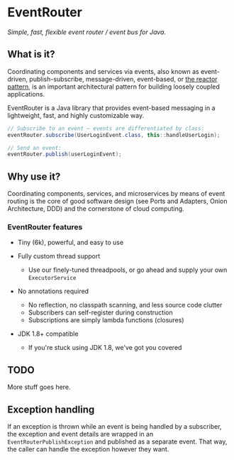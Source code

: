 # EventRouter

_Simple, fast, flexible event router / event bus for Java._

## What is it?
Coordinating components and services via events, also known as
event-driven, publish-subscribe, message-driven, event-based,
or [the reactor pattern](https://en.wikipedia.org/wiki/Reactor_pattern),
is an important architectural pattern for building loosely coupled
applications.

EventRouter is a Java library that provides event-based messaging
in a lightweight, fast, and highly customizable way.

```java
// Subscribe to an event — events are differentiated by class:
eventRouter.subscribe(UserLoginEvent.class, this::handleUserLogin);

// Send an event:
eventRouter.publish(userLoginEvent);
```

## Why use it?
Coordinating components, services, and microservices by means of event routing
is the core of good software design (see Ports and Adapters, Onion Architecture, DDD)
and the cornerstone of cloud computing.

### EventRouter features

* Tiny (6k), powerful, and easy to use

* Fully custom thread support
  * Use our finely-tuned threadpools, or go ahead and supply your own `ExecutorService`

* No annotations required
  * No reflection, no classpath scanning, and less source code clutter
  * Subscribers can self-register during construction
  * Subscriptions are simply lambda functions (closures)

* JDK 1.8+ compatible
  * If you're stuck using JDK 1.8, we've got you covered

## TODO
More stuff goes here.

## Exception handling
If an exception is thrown while an event is being handled by a subscriber,
the exception and event details are wrapped in an `EventRouterPublishException`
and published as a separate event. That way, the caller can handle the
exception however they want.
